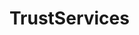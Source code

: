 # TrustServices   

<script src="https://unpkg.com/@stoplight/elements/web-components.min.js"></script>
<link rel="stylesheet" href="https://unpkg.com/@stoplight/elements/styles.min.css">

<elements-api
  apiDescriptionUrl="TrustServices.yaml"
  layout="sidebar"
  router="hash"
  hideTryIt="false"
  hideSchemas="false"
  hideInternal="false"
/>